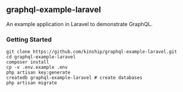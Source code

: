 ## graphql-example-laravel

An example application in Laravel to demonstrate GraphQL.

### Getting Started

```
git clone https://github.com/kinship/graphql-example-laravel.git
cd graphql-example-laravel
composer install
cp -v .env.example .env
php artisan key:generate
createdb graphql-example-laravel # create databases
php artisan migrate
```
